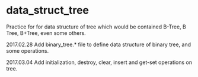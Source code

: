 # data_struct_tree
Practice for for data structure of tree
which would be contained B-Tree, B Tree, B+Tree, even some others.

2017.02.28        Add binary_tree.* file to define data structure of binary
tree, and some operations.

2017.03.04        Add initialization, destroy, clear, insert and get-set
operations on tree.

